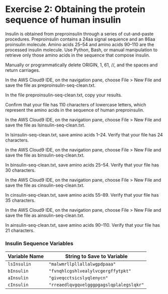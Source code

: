 # Exercise 2: Obtaining the protein sequence of human insulin

Insulin is obtained from preproinsulin through a series of cut-and-paste procedures. Preproinsulin contains a 24aa signal sequence and an 86aa proinsulin molecule. Amino acids 25–54 and amino acids 90–110 are the processed insulin molecule. Use Python, Bash, or manual manipulation to retrieve only those amino acids in the sequence that compose insulin.

Manually or programmatically delete ORIGIN, 1, 61, //, and the spaces and return carriages.

In the AWS Cloud9 IDE, on the navigation pane, choose File > New File and save the file as preproinsulin-seq-clean.txt.

In the file preproinsulin-seq-clean.txt, copy your results.

Confirm that your file has 110 characters of lowercase letters, which represent the amino acids in the sequence of human preproinsulin.

In the AWS Cloud9 IDE, on the navigation pane, choose File > New File and save the file as lsinsulin-seq-clean.txt.

In lsinsulin-seq-clean.txt, save amino acids 1–24. Verify that your file has 24 characters.

In the AWS Cloud9 IDE, on the navigation pane, choose File > New File and save the file as binsulin-seq-clean.txt.

In binsulin-seq-clean.txt, save amino acids 25–54. Verify that your file has 30 characters.

In the AWS Cloud9 IDE, on the navigation pane, choose File > New File and save the file as cinsulin-seq-clean.txt.

In cinsulin-seq-clean.txt, save amino acids 55–89. Verify that your file has 35 characters.

In the AWS Cloud9 IDE, on the navigation pane, choose File > New File and save the file as ainsulin-seq-clean.txt.

In ainsulin-seq-clean.txt, save amino acids 90–110. Verify that your file has 21 characters.


### Insulin Sequence Variables

| Variable Name | String to Save to Variable                  |
|---------------|---------------------------------------------|
| `lsInsulin`   | `"malwmrllpllallalwgpdpaaa"`                |
| `bInsulin`    | `"fvnqhlcgshlvealylvcgergffytpkt"`          |
| `aInsulin`    | `"giveqcctsicslyqlenycn"`                   |
| `cInsulin`    | `"rreaedlqvgqvelgggpgagslqplalegslqkr"`     |
